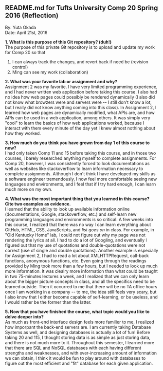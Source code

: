 ## README.md for Tufts University Comp 20 Spring 2016 (Reflection) ##
By: Yuta Okada <br>
Date: April 21st, 2016 <br>

**1. What is this purpose of this Git repository? (duh!)** <br>
The purpose of this private Git repository is to upload and update my work for Comp 20 so that <br>
1. I can always track the changes, and revert back if need be (revision control) <br>
2. Ming can see my work (collaboration) <br>


**2. What was your favorite lab or assignment and why?** <br>
Assignment 2 was my favorite. I have very limited programming experience, and I had never written web application before taking this course. I also had no idea how web pages could possibly be rendered dynamically (I also did not know what browzers were and servers were -- I still don't know a lot, but I really did not know anything coming into this class). In Assignment 2, I learned how web pages are dynamically modified, what APIs are, and how APIs can be used in a web application, among others. It was simply very "cool" to learn the basics of how web applications worked, because I interact with them every minute of the day yet I knew almost nothing about how they worked.


**3. How much do you think you have grown from day 1 of this course to now?** <br>
I had only taken Comp 11 and 15 before taking this course, and in those two courses, I barely researched anything myself to complete assignments. For Comp 20, however, I was consistently forced to look documentations as well as websites like stackoverflow to learn information necessary to complete assignments. Although I don't think I have developed my skills as a software engineer tremendously, I now feel more comfortable seeing new languages and environments, and I feel that if I try hard enough, I can learn much more on my own.


**4. What was the most important thing that you learned in this course? Cite two examples as evidence.** <br>
I learned that the ability to look up available information online (documentations, Google, stackoverflow, etc.) and self-learn new programming languages and environments is so critical. A few weeks into this course, I realized that there was no way I can learn everything about GitHub, HTML, CSS, JavaScripts, and *list goes on* in class. For example, in "Old Kentucky Home" lab, I could not figure out why my page was not rendering the lyrics at all. I had to do a lot of Googling, and eventually I figured out that my use of quotations and double-quotations were not correct (use of single and double quotations). Another example is especially for Assignment 2, I had to read a lot about XMLHTTPRequest, call-back functions, anonymous functions, etc. Even going through the readings provided by Ming took more than a few hours, but I needed to look up much more information. It was clealry more information than what could be taught in two 75-minutes lectures a week, and I realized that we can only learn about the bigger picture concepts in class, and all the specifics need to be learned outside. Then it occurred to me that there will be no TA office hours once I am working in a company -- to me, the idea still feels very scary, but I also know that I either become capable of self-learning, or be useless, and I would rather be the former than the latter.


**5. Now that you have finished the course, what topic would you like to delve deeper into?** <br>
As much as front-end interface design feels more familier to me, I realized how imporpant the back-end servers are. I am currently taking Database Systems as well, and designing databases is actually a lot of fun! Before taking 20 and 115, I thought storing data is as simple as just storing data, and there is not much more to it. Throughout this semester, I learned more that there are SQL and NoSQL databases with each having different strengths and weaknesses, and with ever-increasing amount of information we can obtain, I think it would be fun to play around with databases to figure out the most efficient and "fit" database for each given application.